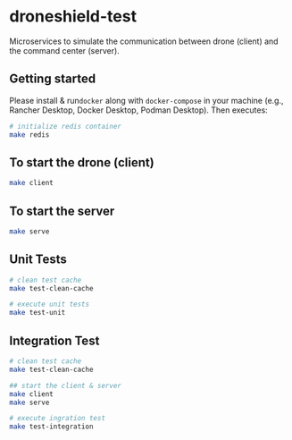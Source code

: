 # droneshield-test

Microservices to simulate the communication between drone (client) and the command center (server).

## Getting started

Please install & run`docker` along with `docker-compose` in your machine (e.g., Rancher Desktop, Docker Desktop, Podman Desktop). Then executes:

```bash
# initialize redis container
make redis
```

## To start the drone (client)
```bash
make client
```

## To start the server
```bash
make serve
```

## Unit Tests
```bash
# clean test cache
make test-clean-cache

# execute unit tests
make test-unit
```

## Integration Test
```bash
# clean test cache
make test-clean-cache

## start the client & server
make client
make serve

# execute ingration test
make test-integration
```